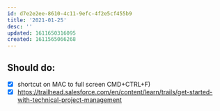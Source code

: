 ```yaml
---
id: d7e2e2ee-8610-4c11-9efc-4f2e5cf455b9
title: '2021-01-25'
desc: ''
updated: 1611650316095
created: 1611565066268
---
```


## Should do:

- [x] shortcut on MAC to full screen CMD+CTRL+F)
- [x] https://trailhead.salesforce.com/en/content/learn/trails/get-started-with-technical-project-management

